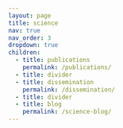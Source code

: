 ```yaml
---
layout: page
title: science
nav: true
nav_order: 3
dropdown: true
children:
  - title: publications
    permalink: /publications/
  - title: divider
  - title: dissemination
    permalink: /dissemination/
  - title: divider
  - title: blog
    permalink: /science-blog/
---
```

